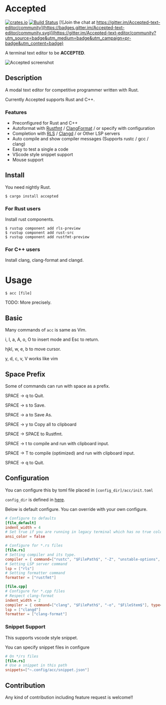Accepted
===

[![crates.io](https://img.shields.io/crates/v/accepted.svg)](https://crates.io/crates/accepted)
[![Build Status](https://travis-ci.org/hatoo/Accepted.svg?branch=master)](https://travis-ci.org/hatoo/Accepted) [![Join the chat at https://gitter.im/Accepted-text-editor/community](https://badges.gitter.im/Accepted-text-editor/community.svg)](https://gitter.im/Accepted-text-editor/community?utm_source=badge&utm_medium=badge&utm_campaign=pr-badge&utm_content=badge)

A terminal text editor to be **ACCEPTED**.

![Accepted screenshot](demo.png "acc")

## Description

A modal text editor for competitive programmer written with Rust.

Currently Accepted supports Rust and C++.

### Features

* Preconfigured for Rust and C++
* Autoformat with [Rustfmt](https://github.com/rust-lang-nursery/rustfmt) / [ClangFormat](https://clang.llvm.org/docs/ClangFormat.html) / or specify with configuration
* Completion with [RLS](https://github.com/rust-lang-nursery/rls) / [Clangd](https://clang.llvm.org/extra/clangd.html) / or Other LSP servers
* Auto compile and show compiler messages (Supports rustc / gcc / clang)
* Easy to test a single a code
* VScode style snippet support
* Mouse support

## Install

You need nightly Rust.

```
$ cargo install accepted
```

### For Rust users

Install rust components.

```
$ rustup component add rls-preview
$ rustup component add rust-src
$ rustup component add rustfmt-preview
```

### For C++ users

Install clang, clang-format and clangd.

# Usage

```
$ acc [file]
```

TODO: More precisely.

## Basic

Many commands of `acc` is same as Vim.

i, I, a, A, o, O to insert mode and Esc to return.

hjkl, w, e, b to move cursor.

y, d, c, v, V works like vim

## Space Prefix

Some of commands can run with space as a prefix.

SPACE -> q to Quit.

SPACE -> s to Save.

SPACE -> a to Save As.

SPACE -> y to Copy all to clipboard

SPACE -> SPACE to Rustfmt.

SPACE -> t to compile and run with clipboard input.

SPACE -> T to compile (optimized) and run with clipboard input.

SPACE -> q to Quit.

## Configuration

You can configure this by toml file placed in `[config_dir]/acc/init.toml`

`config_dir` is defined in [here](https://docs.rs/dirs/1.0.3/dirs/fn.config_dir.html).

Below is default configure.
You can override with your own configure.

```TOML
# Configure to defaults
[file_default]
indent_width = 4
# Set true if you are running in legacy terminal which has no true color
ansi_color = false

# Configure for *.rs files
[file.rs]
# Setting compiler and its type.
compiler = { command=["rustc", "$FilePath$", "-Z", "unstable-options", "--error-format=json"], type="rustc", optimize_option=["-O"] }
# Setting LSP server command
lsp = ["rls"]
# Setting formatter command
formatter = ["rustfmt"]

[file.cpp]
# Configure for *.cpp files
# Respect clang-format
indent_width = 2
compiler = { command=["clang", "$FilePath$", "-o", "$FileStem$"], type="gcc", optimize_option=["-O2"] }
lsp = ["clangd"]
formatter = ["clang-format"]
```

### Snippet Support

This supports vscode style snippet.

You can specify snippet files in configure

```toml
# On */rs files
[file.rs]
# Use a snippet in this path
snippets=["~.config/acc/snippet.json"]
```

## Contribution

Any kind of contribution including feature request is welcome!!